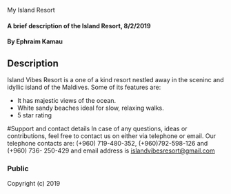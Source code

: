 My Island Resort
#### A brief description of the Island Resort, 8/2/2019
#### By **Ephraim Kamau**

## Description
Island Vibes Resort is a one of a kind resort nestled away in the sceninc and idyllic island of the Maldives.
Some of its features are:
<ul>
<li>It has majestic views of the ocean.</li>

<li>White sandy beaches ideal for slow, relaxing walks.</li>

<li>5 star rating</li>
</ul>

#Support and contact details
In case of any questions, ideas or contributions, feel free to contact us on either via telephone or email. 
Our telephone contacts are: (+960) 719-480-352, (+960)792-598-126 and (+960) 736- 250-429 and email address is 
islandvibesresort@gmail.com

### Public
Copyright (c) 2019
